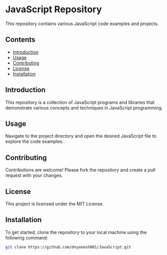 # JavaScript Repository

This repository contains various JavaScript code examples and projects.

## Contents

- [Introduction](#introduction)
- [Usage](#usage)
- [Contributing](#contributing)
- [License](#license)
-  [Installation](#installation)

## Introduction

This repository is a collection of JavaScript programs and libraries that demonstrate various concepts and techniques in JavaScript programming.

## Usage

Navigate to the project directory and open the desired JavaScript file to explore the code examples.

## Contributing

Contributions are welcome! Please fork the repository and create a pull request with your changes.

## License

This project is licensed under the MIT License.

## Installation

To get started, clone the repository to your local machine using the following command:

```bash
git clone https://github.com/dnyanesh001/JavaScript.git

